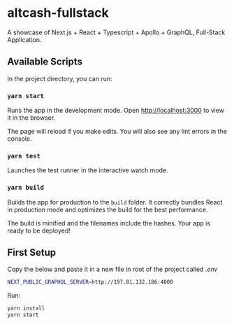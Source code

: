 # altcash-fullstack

A showcase of Next.js + React + Typescript + Apollo + GraphQL, Full-Stack Application.

## Available Scripts

In the project directory, you can run:

### `yarn start`

Runs the app in the development mode.
Open [http://localhost:3000](http://localhost:3000) to view it in the browser.

The page will reload if you make edits.
You will also see any lint errors in the console.

### `yarn test`

Launches the test runner in the interactive watch mode.

### `yarn build`

Builds the app for production to the `build` folder.
It correctly bundles React in production mode and optimizes the build for the best performance.

The build is minified and the filenames include the hashes.
Your app is ready to be deployed!

## First Setup

Copy the below and paste it in a new file in root of the project called _.env_

```sh
NEXT_PUBLIC_GRAPHQL_SERVER=http://197.81.132.186:4000
```

Run:

```sh
yarn install
yarn start
```
